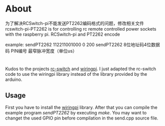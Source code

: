 # About
为了解决RCSwitch-pi不能发送PT2262编码格式的问题，修改相关文件
rcswitch-pi-PT2262 is for controlling rc remote controlled power sockets 
with the raspberry pi. 
RCSwitch-pi and PT2262 encode 

example:
sendPT2262 112211001000 0 200
sendPT2262 8位地址码4位数据码  PIN编号  最窄脉冲宽度（单位us）
  


#
Kudos to the projects [rc-switch](http://code.google.com/p/rc-switch)
and [wiringpi](https://projects.drogon.net/raspberry-pi/wiringpi).
I just adapted the rc-switch code to use the wiringpi library instead of
the library provided by the arduino.


## Usage

First you have to install the [wiringpi](https://projects.drogon.net/raspberry-pi/wiringpi/download-and-install/) library.
After that you can compile the example program *sendPT2262* by executing *make*. 
You may want to changet the used GPIO pin before compilation in the send.cpp source file.
